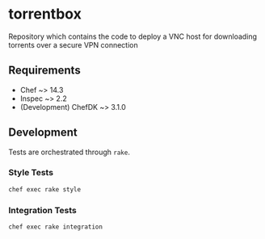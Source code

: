 # torrentbox

Repository which contains the code to deploy a VNC host for downloading torrents over a secure VPN connection

## Requirements

- Chef ~> 14.3
- Inspec ~> 2.2
- (Development) ChefDK ~> 3.1.0

## Development

Tests are orchestrated through `rake`.

### Style Tests

```sh
chef exec rake style
```

### Integration Tests

```sh
chef exec rake integration
```
